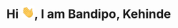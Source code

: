 <h1 align="center">Hi <img src="https://raw.githubusercontent.com/ABSphreak/ABSphreak/master/gifs/Hi.gif" width="30px">, I am Bandipo, Kehinde</h1>
